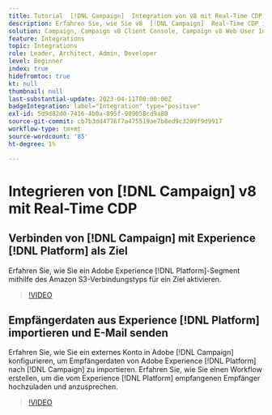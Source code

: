 ```yaml
---
title: Tutorial  [!DNL Campaign]  Integration von v8 mit Real-Time CDP
description: Erfahren Sie, wie Sie v8  [!DNL Campaign]  Real-Time CDP integrieren.
solution: Campaign, Campaign v8 Client Console, Campaign v8 Web User Interface, Real-Time Customer Data Platform
feature: Integrations
topic: Integrations
role: Leader, Architect, Admin, Developer
level: Beginner
index: true
hidefromtoc: true
kt: null
thumbnail: null
last-substantial-update: 2023-04-11T00:00:00Z
badgeIntegration: label="Integration" type="positive"
exl-id: 5d9d82d0-7416-4b0a-895f-909058cd9a80
source-git-commit: cb7b3dd4776f7a475519ae7b8ed9c3209f9d9917
workflow-type: tm+mt
source-wordcount: '85'
ht-degree: 1%

---
```


# Integrieren von [!DNL Campaign] v8 mit Real-Time CDP

## Verbinden von [!DNL Campaign] mit Experience [!DNL Platform] als Ziel

Erfahren Sie, wie Sie ein Adobe Experience [!DNL Platform]-Segment mithilfe des Amazon S3-Verbindungstyps für ein Ziel aktivieren.

>[!VIDEO](https://video.tv.adobe.com/v/3453130?quality=12&learn=on&captions=ger)

## Empfängerdaten aus Experience [!DNL Platform] importieren und E-Mail senden

Erfahren Sie, wie Sie ein externes Konto in Adobe [!DNL Campaign] konfigurieren, um Empfängerdaten von Adobe Experience [!DNL Platform] nach [!DNL Campaign] zu importieren. Erfahren Sie, wie Sie einen Workflow erstellen, um die vom Experience [!DNL Platform] empfangenen Empfänger hochzuladen und anzusprechen.

>[!VIDEO](https://video.tv.adobe.com/v/3453486?quality=12&learn=on&captions=ger)
